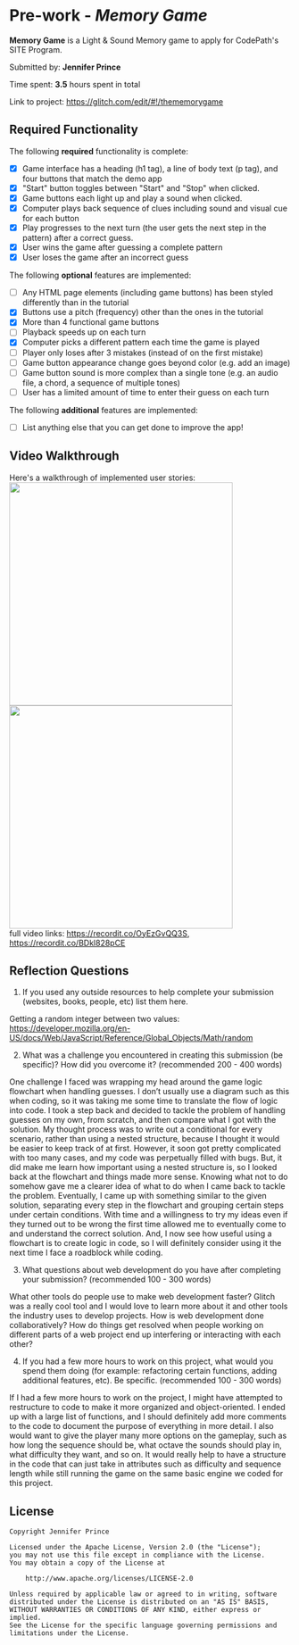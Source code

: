 # Pre-work - _Memory Game_

**Memory Game** is a Light & Sound Memory game to apply for CodePath's SITE Program.

Submitted by: **Jennifer Prince**

Time spent: **3.5** hours spent in total

Link to project: https://glitch.com/edit/#!/thememorygame

## Required Functionality

The following **required** functionality is complete:

- [x] Game interface has a heading (h1 tag), a line of body text (p tag), and four buttons that match the demo app
- [x] "Start" button toggles between "Start" and "Stop" when clicked.
- [x] Game buttons each light up and play a sound when clicked.
- [x] Computer plays back sequence of clues including sound and visual cue for each button
- [x] Play progresses to the next turn (the user gets the next step in the pattern) after a correct guess.
- [x] User wins the game after guessing a complete pattern
- [x] User loses the game after an incorrect guess

The following **optional** features are implemented:

- [ ] Any HTML page elements (including game buttons) has been styled differently than in the tutorial
- [x] Buttons use a pitch (frequency) other than the ones in the tutorial
- [x] More than 4 functional game buttons
- [ ] Playback speeds up on each turn
- [x] Computer picks a different pattern each time the game is played
- [ ] Player only loses after 3 mistakes (instead of on the first mistake)
- [ ] Game button appearance change goes beyond color (e.g. add an image)
- [ ] Game button sound is more complex than a single tone (e.g. an audio file, a chord, a sequence of multiple tones)
- [ ] User has a limited amount of time to enter their guess on each turn

The following **additional** features are implemented:

- [ ] List anything else that you can get done to improve the app!

## Video Walkthrough

Here's a walkthrough of implemented user stories: <br>
<img src="http://g.recordit.co/OyEzGvQQ3S.gif" width=400px> <br>
<img src="http://g.recordit.co/BDkl828pCE.gif" width=400px> <br>
full video links: https://recordit.co/OyEzGvQQ3S, https://recordit.co/BDkl828pCE

## Reflection Questions

1. If you used any outside resources to help complete your submission (websites, books, people, etc) list them here.

Getting a random integer between two values: https://developer.mozilla.org/en-US/docs/Web/JavaScript/Reference/Global_Objects/Math/random

2. What was a challenge you encountered in creating this submission (be specific)? How did you overcome it? (recommended 200 - 400 words)

One challenge I faced was wrapping my head around the game logic flowchart when handling guesses. I don’t usually use a diagram such as this when coding, so it was taking me some time to translate the flow of logic into code. I took a step back and decided to tackle the problem of handling guesses on my own, from scratch, and then compare what I got with the solution. My thought process was to write out a conditional for every scenario, rather than using a nested structure, because I thought it would be easier to keep track of at first. However, it soon got pretty complicated with too many cases, and my code was perpetually filled with bugs. But, it did make me learn how important using a nested structure is, so I looked back at the flowchart and things made more sense. Knowing what not to do somehow gave me a clearer idea of what to do when I came back to tackle the problem. Eventually, I came up with something similar to the given solution, separating every step in the flowchart and grouping certain steps under certain conditions. With time and a willingness to try my ideas even if they turned out to be wrong the first time allowed me to eventually come to and understand the correct solution. And, I now see how useful using a flowchart is to create logic in code, so I will definitely consider using it the next time I face a roadblock while coding.

3. What questions about web development do you have after completing your submission? (recommended 100 - 300 words)

What other tools do people use to make web development faster? Glitch was a really cool tool and I would love to learn more about it and other tools the industry uses to develop projects.
How is web development done collaboratively? How do things get resolved when people working on different parts of a web project end up interfering or interacting with each other? 


4. If you had a few more hours to work on this project, what would you spend them doing (for example: refactoring certain functions, adding additional features, etc). Be specific. (recommended 100 - 300 words)

If I had a few more hours to work on the project, I might have attempted to restructure to code to make it more organized and object-oriented. I ended up with a large list of functions, and I should definitely add more comments to the code to document the purpose of everything in more detail. I also would want to give the player many more options on the gameplay, such as how long the sequence should be, what octave the sounds should play in, what difficulty they want, and so on. It would really help to have a structure in the code that can just take in attributes such as difficulty and sequence length while still running the game on the same basic engine we coded for this project. 

## License

    Copyright Jennifer Prince

    Licensed under the Apache License, Version 2.0 (the "License");
    you may not use this file except in compliance with the License.
    You may obtain a copy of the License at

        http://www.apache.org/licenses/LICENSE-2.0

    Unless required by applicable law or agreed to in writing, software
    distributed under the License is distributed on an "AS IS" BASIS,
    WITHOUT WARRANTIES OR CONDITIONS OF ANY KIND, either express or implied.
    See the License for the specific language governing permissions and
    limitations under the License.
